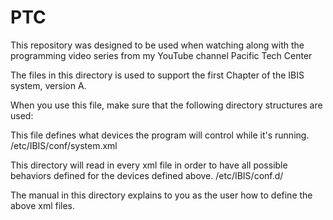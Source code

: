 # PTC
This repository was designed to be used when watching along with the programming video series from my YouTube channel Pacific Tech Center

The files in this directory is used to support the first Chapter of the IBIS system, version A.

When you use this file, make sure that the following directory structures are used:

This file defines what devices the program will control while it's running.
/etc/IBIS/conf/system.xml

This directory will read in every xml file in order to have all possible behaviors defined for the devices defined above.
/etc/IBIS/conf.d/


The manual in this directory explains to you as the user how to define the above xml files.
